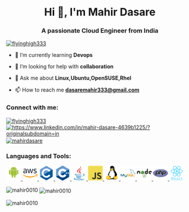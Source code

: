  <h1 align="center">Hi 👋, I'm Mahir Dasare</h1>
<h3 align="center">A passionate Cloud Engineer from India</h3>

<p align="left"> <a href="https://twitter.com/flyinghigh333" target="blank"><img src="https://img.shields.io/twitter/follow/flyinghigh333?logo=twitter&style=for-the-badge" alt="flyinghigh333" /></a> </p>

- 🌱 I’m currently learning **Devops**

- 🤝 I’m looking for help with **collaboration**

- 💬 Ask me about **Linux,Ubuntu,OpenSUSE,Rhel**

- 📫 How to reach me **dasaremahir333@gmail.com**

<h3 align="left">Connect with me:</h3>
<p align="left">
<a href="https://twitter.com/flyinghigh333" target="blank"><img align="center" src="https://raw.githubusercontent.com/rahuldkjain/github-profile-readme-generator/master/src/images/icons/Social/twitter.svg" alt="flyinghigh333" height="30" width="40" /></a>
<a href="https://linkedin.com/in/https://www.linkedin.com/in/mahir-dasare-4639b1225/?originalsubdomain=in" target="blank"><img align="center" src="https://raw.githubusercontent.com/rahuldkjain/github-profile-readme-generator/master/src/images/icons/Social/linked-in-alt.svg" alt="https://www.linkedin.com/in/mahir-dasare-4639b1225/?originalsubdomain=in" height="30" width="40" /></a>
<a href="https://instagram.com/mahirdasare" target="blank"><img align="center" src="https://raw.githubusercontent.com/rahuldkjain/github-profile-readme-generator/master/src/images/icons/Social/instagram.svg" alt="mahirdasare" height="30" width="40" /></a>
</p>

<h3 align="left">Languages and Tools:</h3>
<p align="left"> <a href="https://developer.android.com" target="_blank" rel="noreferrer"> <img src="https://raw.githubusercontent.com/devicons/devicon/master/icons/android/android-original-wordmark.svg" alt="android" width="40" height="40"/> </a> <a href="https://aws.amazon.com" target="_blank" rel="noreferrer"> <img src="https://raw.githubusercontent.com/devicons/devicon/master/icons/amazonwebservices/amazonwebservices-original-wordmark.svg" alt="aws" width="40" height="40"/> </a> <a href="https://www.cprogramming.com/" target="_blank" rel="noreferrer"> <img src="https://raw.githubusercontent.com/devicons/devicon/master/icons/c/c-original.svg" alt="c" width="40" height="40"/> </a> <a href="https://www.w3schools.com/cpp/" target="_blank" rel="noreferrer"> <img src="https://raw.githubusercontent.com/devicons/devicon/master/icons/cplusplus/cplusplus-original.svg" alt="cplusplus" width="40" height="40"/> </a> <a href="https://www.java.com" target="_blank" rel="noreferrer"> <img src="https://raw.githubusercontent.com/devicons/devicon/master/icons/java/java-original.svg" alt="java" width="40" height="40"/> </a> <a href="https://developer.mozilla.org/en-US/docs/Web/JavaScript" target="_blank" rel="noreferrer"> <img src="https://raw.githubusercontent.com/devicons/devicon/master/icons/javascript/javascript-original.svg" alt="javascript" width="40" height="40"/> </a> <a href="https://www.linux.org/" target="_blank" rel="noreferrer"> <img src="https://raw.githubusercontent.com/devicons/devicon/master/icons/linux/linux-original.svg" alt="linux" width="40" height="40"/> </a> <a href="https://www.mysql.com/" target="_blank" rel="noreferrer"> <img src="https://raw.githubusercontent.com/devicons/devicon/master/icons/mysql/mysql-original-wordmark.svg" alt="mysql" width="40" height="40"/> </a> <a href="https://nodejs.org" target="_blank" rel="noreferrer"> <img src="https://raw.githubusercontent.com/devicons/devicon/master/icons/nodejs/nodejs-original-wordmark.svg" alt="nodejs" width="40" height="40"/> </a> <a href="https://www.php.net" target="_blank" rel="noreferrer"> <img src="https://raw.githubusercontent.com/devicons/devicon/master/icons/php/php-original.svg" alt="php" width="40" height="40"/> </a> <a href="https://reactjs.org/" target="_blank" rel="noreferrer"> <img src="https://raw.githubusercontent.com/devicons/devicon/master/icons/react/react-original-wordmark.svg" alt="react" width="40" height="40"/> </a> </p>

<p><img align="left" src="https://github-readme-stats.vercel.app/api/top-langs?username=mahir0010&show_icons=true&locale=en&layout=compact" alt="mahir0010" /></p>

<p>&nbsp;<img align="center" src="https://github-readme-stats.vercel.app/api?username=mahir0010&show_icons=true&locale=en" alt="mahir0010" /></p>

<p><img align="center" src="https://github-readme-streak-stats.herokuapp.com/?user=mahir0010&" alt="mahir0010" /></p>
